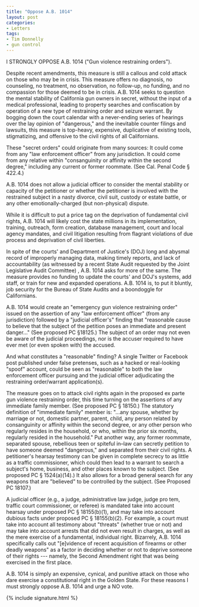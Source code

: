 ```yaml
---
title: "Oppose A.B. 1014"
layout: post
categories:
- Letters
tags:
- Tim Donnelly
- gun control
---
```


I STRONGLY OPPOSE A.B. 1014 ("Gun violence restraining orders").

Despite recent amendments, this measure is still a callous and cold attack on those who may be in crisis. This measure offers no diagnosis, no counseling, no treatment, no observation, no follow-up, no funding, and no compassion for those deemed to be in crisis. A.B. 1014 seeks to question the mental stability of California gun owners in secret, without the input of a medical professional, leading to property searches and confiscation by operation of a new type of restraining order and seizure warrant. By bogging down the court calendar with a never-ending series of hearings over the lay opinion of "dangerous," and the inevitable counter filings and lawsuits, this measure is top-heavy, expensive, duplicative of existing tools, stigmatizing, and offensive to the civil rights of all Californians.

These "secret orders" could originate from many sources: It could come from any "law enforcement officer" from any jurisdiction. It could come from any relative within "consanguinity or affinity within the second degree," including any current or former roommate. (See Cal. Penal Code § 422.4.)

A.B. 1014 does not allow a judicial officer to consider the mental stability or capacity of the petitioner or whether the petitioner is involved with the restrained subject in a nasty divorce, civil suit, custody or estate battle, or any other emotionally-charged (but non-physical) dispute.

While it is difficult to put a price tag on the deprivation of fundamental civil rights, A.B. 1014 will likely cost the state millions in its implementation, training, outreach, form creation, database management, court and local agency mandates, and civil litigation resulting from flagrant violations of due process and deprivation of civil liberties.

In spite of the courts' and Department of Justice's (DOJ) long and abysmal record of improperly managing data, making timely reports, and lack of accountability (as witnessed by a recent State Audit requested by the Joint Legislative Audit Committee) , A.B. 1014 asks for more of the same. The measure provides no funding to update the courts' and DOJ's systems, add staff, or train for new and expanded operations. A.B. 1014 is, to put it bluntly, job security for the Bureau of State Audits and a boondoggle for Californians.

A.B. 1014 would create an "emergency gun violence restraining order" issued on the assertion of any "law enforcement officer" (from any jurisdiction) followed by a "judicial officer's" finding that "reasonable cause to believe that the subject of the petition poses an immediate and present danger..." (See proposed PC §18125.) The subject of an order may not even be aware of the judicial proceedings, nor is the accuser required to have ever met (or even spoken with) the accused.

And what constitutes a "reasonable" finding? A single Twitter or Facebook post published under false pretenses, such as a hacked or real-looking "spoof" account, could be seen as "reasonable" to both the law enforcement officer pursuing and the judicial officer adjudicating the restraining order/warrant application(s).

The measure goes on to attack civil rights again in the proposed ex parte gun violence restraining order, this time turning on the assertions of any immediate family member. (See proposed PC § 18150.) The statutory definition of "immediate family" member is: "...any spouse, whether by marriage or not, domestic partner, parent, child, any person related by consanguinity or affinity within the second degree, or any other person who regularly resides in the household, or who, within the prior six months, regularly resided in the household." Put another way, any former roommate, separated spouse, rebellious teen or spiteful in–law can secretly petition to have someone deemed "dangerous," and separated from their civil rights.
A petitioner's hearsay testimony can be given in complete secrecy to as little as a traffic commissioner, which could then lead to a warrant to search a subject's home, business, and other places known to the subject. (See proposed PC § 1524(a)(14).) It also allows for a broad general search for any weapons that are "believed" to be controlled by the subject. (See Proposed PC 18107.)

A judicial officer (e.g., a judge, administrative law judge, judge pro tem, traffic court commissioner, or referee) is mandated take into account hearsay under proposed PC § 18155(b)(1), and may take into account dubious facts under proposed PC § 18155(b)(2). For example, a court must take into account all testimony about "threats" (whether true or not) and may take into account arrests that did not even result in charges, as well as the mere exercise of a fundamental, individual right. Bizarrely, A.B. 1014 specifically calls out "\[e\]vidence of recent acquisition of firearms or other deadly weapons" as a factor in deciding whether or not to deprive someone of their rights --- namely, the Second Amendment right that was being exercised in the first place.

A.B. 1014 is simply an expensive, cynical, and punitive attack on those who dare exercise a constitutional right in the Golden State. For these reasons I must strongly oppose A.B. 1014 and urge a NO vote.

{% include signature.html %}
